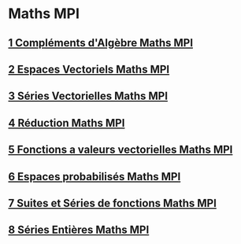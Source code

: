 # Maths MPI

## [1 Compléments d'Algèbre Maths MPI](1%20Compléments%20d'Algèbre%20Maths%20MPI)

## [2 Espaces Vectoriels Maths MPI](2%20Espaces%20Vectoriels%20Maths%20MPI)

## [3 Séries Vectorielles Maths MPI](3%20Séries%20Vectorielles%20Maths%20MPI)

## [4 Réduction Maths MPI](4%20Réduction%20Maths%20MPI)

## [5 Fonctions a valeurs vectorielles Maths MPI](5%20Fonctions%20a%20valeurs%20vectorielles%20Maths%20MPI)

## [6 Espaces probabilisés Maths MPI](6%20Espaces%20probabilisés%20Maths%20MPI)

## [7 Suites et Séries de fonctions Maths MPI](7%20Suites%20et%20Séries%20de%20fonctions%20Maths%20MPI)

## [8 Séries Entières Maths MPI](8%20Séries%20Entières%20Maths%20MPI)
